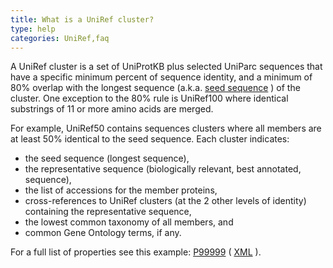 ```yaml
---
title: What is a UniRef cluster?
type: help
categories: UniRef,faq
---
```


A UniRef cluster is a set of UniProtKB plus selected UniParc sequences that have a specific minimum percent of sequence identity, and a minimum of 80% overlap with the longest sequence (a.k.a. [seed sequence](https://www.uniprot.org/help/uniref_seed) ) of the cluster. One exception to the 80% rule is UniRef100 where identical substrings of 11 or more amino acids are merged.

For example, UniRef50 contains sequences clusters where all members are at least 50% identical to the seed sequence. Each cluster indicates:

-   the seed sequence (longest sequence),
-   the representative sequence (biologically relevant, best annotated, sequence),
-   the list of accessions for the member proteins,
-   cross-references to UniRef clusters (at the 2 other levels of identity) containing the representative sequence,
-   the lowest common taxonomy of all members, and
-   common Gene Ontology terms, if any.

For a full list of properties see this example: [P99999](https://www.uniprot.org/uniref/UniRef100_P99999) ( [XML](https://www.uniprot.org/uniref/UniRef100_P99999.xml) ).
